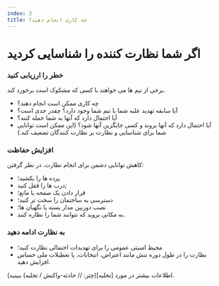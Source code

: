 ```yaml
---
index: 3
title: چه کاری انجام دهید؟
---
```

# اگر شما نظارت کننده را شناسایی کردید

### خطر را ارزیابی کنید

برخی از تیم ها می خواهند با کسی که مشکوک است برخورد کند.

*   چه کاری ممکن است انجام دهند؟
*   آیا سابقه تهدید علیه شما یا تیم شما وجود دارد؟ چقدر جدی است؟
*   آیا احتمال دارد که آنها به شما حمله کنند؟
*   آیا احتمال دارد که آنها بروند و کسی جایگزین آنها شود؟ (این ممکن است توانایی شما برای شناسایی و نظارت بر نظارت کنندگان تضعیف کند.)

### افزایش حفاظت

کاهش توانایی دشمن برای انجام نظارت.
در نظر گرفتن:

*   پرده ها را بکشید؛
*   درب ها را قفل کنید;
*   قرار دادن یک صفحه یا مانع؛
*   دسترسی به ساختمان را سخت تر کنید؛
*   نصب دوربین مدار بسته یا نگهبان ها؛
*   به مکانی بروید که نتوانند شما را نظاره کنند.

### به نظارت ادامه دهید

*   محیط امنیتی عمومی را برای تهدیدات احتمالی نظارت کنید؛
*   نظارت را در طول دوره تنش مانند اعتراض، انتخابات، یا تعطیلات ملی حساس افزایش دهید.

(اطلاعات بیشتر در مورد [تخلیه](چتر: // حادثه-واکنش / تخلیه) ببینید.